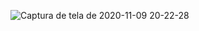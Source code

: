 

![Captura de tela de 2020-11-09 20-22-28](https://user-images.githubusercontent.com/33932398/98608808-c348d300-22ca-11eb-9005-5ba424f4c3d1.png)
